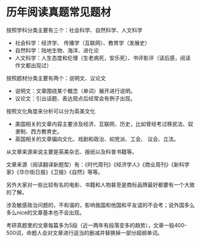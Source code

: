 # 历年阅读真题常见题材

按照学科分类主要有三个：社会科学、自然科学、人文科学

* 社会科学：经济学、 传播学（互联网）、教育学（发展史） 
* 自然科学：陆地生物、海洋、进化论
* 人文科学：人生态度和伦理（生老病死，安乐死）、书评影评（读后感，阅读作文都出现过） 

按照题材分类主要有两个：说明文、议论文

* 说明文：文章围绕某个概念（单词）展开进行说明。 
* 议论文：引出话题、表达观点后经常会有例子出现。 

按照文化角度来分析可以分为英美文化

* 美国相关的文章内容主要涉及经济、互联网、历史，比如曾经考过移民法、奴隶制、西方教育史。
* 英国相关的文章偏向文化、戏剧和政治、如党派、工会、 议会、立法。

从文章来源来说主要是英美杂志、报纸以及科普书籍等。

文章来源（阅读翻译新题型）有：《时代周刊》《经济学人》《商业周刊》《新科学家》《华尔街日报》《卫报》《自然》等等。

另外大家对一些比较有名的电影、书籍和人物甚至是商标品牌最好都要有一个大致的了解。

涉及敏感政治问题的，不和谐的，影响我国和他国和平友谊的不会考；说外国多么多么nice的文章基本也不会出现。

考研真题里的文章每篇多为5段（近一两年有段落变多的趋势），文章一般400-500词，命题人会对文章进行适当的删减并替换掉一部分超纲单词。

